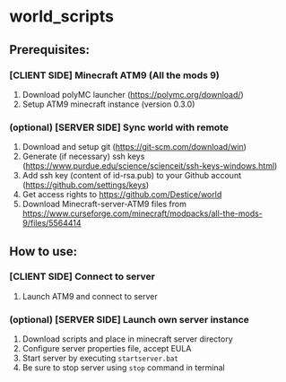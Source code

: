 # world_scripts

## Prerequisites:
### [CLIENT SIDE] Minecraft ATM9 (All the mods 9)
1. Download polyMC launcher (https://polymc.org/download/)
2. Setup ATM9 minecraft instance (version 0.3.0)
   
### (optional) [SERVER SIDE] Sync world with remote
1. Download and setup git (https://git-scm.com/download/win)
2. Generate (if necessary) ssh keys (https://www.purdue.edu/science/scienceit/ssh-keys-windows.html)
3. Add ssh key (content of id-rsa.pub) to your Github account (https://github.com/settings/keys)
4. Get access rights to https://github.com/Destice/world
5. Download Minecraft-server-ATM9 files from https://www.curseforge.com/minecraft/modpacks/all-the-mods-9/files/5564414


## How to use:
### [CLIENT SIDE] Connect to server
1. Launch ATM9 and connect to server

### (optional) [SERVER SIDE] Launch own server instance
1. Download scripts and place in minecraft server directory
2. Configure server properties file, accept EULA
3. Start server by executing `startserver.bat`
4. Be sure to stop server using `stop` command in terminal
